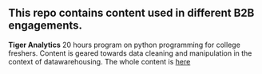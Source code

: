 
## This repo contains content used in different B2B engagements.

**Tiger Analytics**
20 hours program on python programming for college freshers. Content is geared towards data cleaning and manipulation in the context of datawarehousing. The whole content is [here](./tiger_analytics/)


